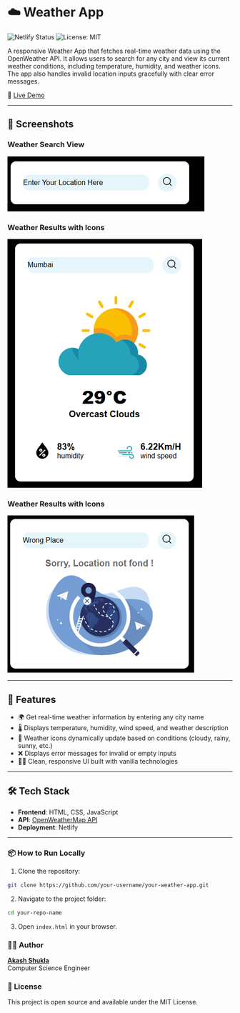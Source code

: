 # ☁️ Weather App

![Netlify Status](https://img.shields.io/badge/Netlify-Deployed-brightgreen?style=for-the-badge&logo=netlify)
![License: MIT](https://img.shields.io/badge/License-MIT-yellow.svg?style=for-the-badge)

A responsive Weather App that fetches real-time weather data using the OpenWeather API. It allows users to search for any city and view its current weather conditions, including temperature, humidity, and weather icons. The app also handles invalid location inputs gracefully with clear error messages.

🔗 [Live Demo](https://your-netlify-url.netlify.app)

---

## 📸 Screenshots

### Weather Search View
![Weather Search](https://github.com/dev007-sudo/Wether-Application/blob/main/wethersc1.PNG)

### Weather Results with Icons
![Weather Result](https://github.com/dev007-sudo/Wether-Application/blob/main/wethesc2.PNG)

### Weather Results with Icons
![Weather Result](https://github.com/dev007-sudo/Wether-Application/blob/main/wethersc3.PNG)

---

## 🚀 Features

- 🌍 Get real-time weather information by entering any city name
- 🌡️ Displays temperature, humidity, wind speed, and weather description
- 🎨 Weather icons dynamically update based on conditions (cloudy, rainy, sunny, etc.)
- ❌ Displays error messages for invalid or empty inputs
- 🧑‍💻 Clean, responsive UI built with vanilla technologies

---

## 🛠️ Tech Stack

- **Frontend**: HTML, CSS, JavaScript  
- **API**: [OpenWeatherMap API](https://openweathermap.org/api)  
- **Deployment**: Netlify

---

### 📦 How to Run Locally

1. Clone the repository:
```bash
git clone https://github.com/your-username/your-weather-app.git
```

2. Navigate to the project folder:
```bash
cd your-repo-name
```

3. Open `index.html` in your browser.

### 🙋‍♂️  Author
**[Akash Shukla](https://github.com/dev007-sudo)**  
Computer Science Engineer


### 🧾 License
This project is open source and available under the MIT License.
